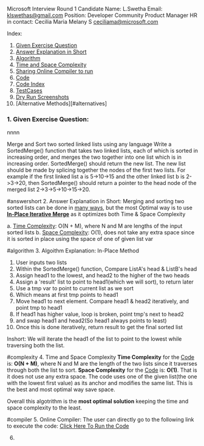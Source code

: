Microsoft Interview Round 1
Candidate Name: L.Swetha 
Email: klswethas@gmail.com
Position: Developer Community Product Manager
HR in contact: Cecilia Maria Melany S <ceciliama@microsoft.com>

Index: 
1.  [Given Exercise Question](#question)
2.  [Answer Explanation in Short](#answershort)
3.  [Algorithm](#algorithm)
4.  [Time and Space Complexity](#complexity)
5.  [Sharing Online Compiler to run](#compiler)
6.  [Code](https://github.com/LSwethanara/Microsoft_Interview_Round1/blob/main/main.py)
7.  [Code Index](#codeindex)
8.  [TestCases](#testcases)
9.  [Dry Run Screenshots](#dryrun)
10. [Alternative Methods][#alternatives]

### 1. Given Exercise Question:
<a name = '#question'></a>nnnn

Merge and Sort two sorted linked lists using any language
Write a SortedMerge() function that takes two linked lists, each of which is sorted in increasing order, and merges the two together into one list which is in increasing order. SortedMerge() should return the new list. The new list should be made by splicing together the nodes of the first two lists.
For example if the first linked list a is 5->10->15 and the other linked list b is 2->3->20, then SortedMerge() should return a pointer to the head node of the merged list 2->3->5->10->15->20.

#answershort
2. Answer Explanation in Short: 
Merging and sorting two sorted lists can be done in [many ways](#alternatives), but the most Optimal way is to use [**In-Place Iterative Merge**](#algorithm) as it optimizes both Time & Space Complexity

a. [Time Complexity](#complexity): O(N + M), where N and M are lengths of the input sorted lists
b. [Space Complexity](#complexity): O(1), does not take any extra space since it is sorted in place using the space of one of given list var  

#algorithm
3. Algoithm Explanation: In-Place Method
1. User inputs two lists
2. Within the SortedMerge() function, Compare ListA's head & ListB's head 
3. Assign head1 to the lowest, and head2 to the higher of the two heads
4. Assign a 'result' list to point to head1(which we will sort), to return later
5. Use a tmp var to point to current list as we sort
6. Which means at first tmp points to head1
7. Move head1 to next element. Compare head1 & head2 iteratively, and point tmp to head1
8. If head1 has higher value, loop is broken, point tmp's next to head2
7. and swap head1 and head2(So head1 always points to least)
8. Once this is done iteratively, return result to get the final sorted list

Inshort: We will iterate the head1 of the list to point to the lowest while traversing both the list. 

#complexity
4. Time and Space Complexity
**Time Complexity** for the [Code](https://github.com/LSwethanara/Microsoft_Interview_Round1/blob/main/main.py) is: **O(N + M)**, where N and M are the length of the two lists since it traverses through both the list to sort. 
**Space Complexity** for the [Code](https://github.com/LSwethanara/Microsoft_Interview_Round1/blob/main/main.py) is: **O(1)**. That is it does not use any extra space. The code uses one of the given list(the one with the lowest first value) as its anchor and modifies the same list. This is the best and most optimal way save space. 

Overall this algotrithm is the **most optimal solution** keeping the time and space complexity to the least. 


#compiler
5. Online Compiler: 
The user can directly go to the following link to execute the code: 
[Click Here To Run the Code](https://onlinegdb.com/4xgTAhYJo)
<script src="//onlinegdb.com/embed/js/4xgTAhYJo?theme=dark"></script>

6. 


